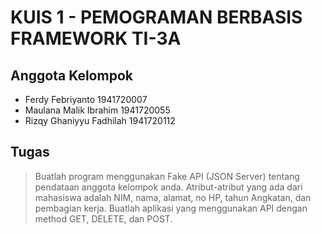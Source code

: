 # KUIS 1 - PEMOGRAMAN BERBASIS FRAMEWORK TI-3A

## Anggota Kelompok

- Ferdy Febriyanto		    1941720007
- Maulana Malik Ibrahim	    1941720055
- Rizqy Ghaniyyu Fadhilah	1941720112

## Tugas

> Buatlah program menggunakan Fake API (JSON Server) tentang pendataan anggota kelompok anda. Atribut-atribut yang ada dari mahasiswa adalah NIM, nama, alamat, no HP, tahun Angkatan, dan pembagian kerja. Buatlah aplikasi yang menggunakan API dengan method GET, DELETE, dan POST.


